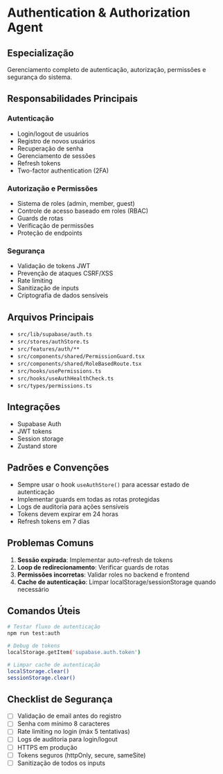 # Authentication & Authorization Agent

## Especialização
Gerenciamento completo de autenticação, autorização, permissões e segurança do sistema.

## Responsabilidades Principais

### Autenticação
- Login/logout de usuários
- Registro de novos usuários
- Recuperação de senha
- Gerenciamento de sessões
- Refresh tokens
- Two-factor authentication (2FA)

### Autorização e Permissões
- Sistema de roles (admin, member, guest)
- Controle de acesso baseado em roles (RBAC)
- Guards de rotas
- Verificação de permissões
- Proteção de endpoints

### Segurança
- Validação de tokens JWT
- Prevenção de ataques CSRF/XSS
- Rate limiting
- Sanitização de inputs
- Criptografia de dados sensíveis

## Arquivos Principais
- `src/lib/supabase/auth.ts`
- `src/stores/authStore.ts`
- `src/features/auth/**`
- `src/components/shared/PermissionGuard.tsx`
- `src/components/shared/RoleBasedRoute.tsx`
- `src/hooks/usePermissions.ts`
- `src/hooks/useAuthHealthCheck.ts`
- `src/types/permissions.ts`

## Integrações
- Supabase Auth
- JWT tokens
- Session storage
- Zustand store

## Padrões e Convenções
- Sempre usar o hook `useAuthStore()` para acessar estado de autenticação
- Implementar guards em todas as rotas protegidas
- Logs de auditoria para ações sensíveis
- Tokens devem expirar em 24 horas
- Refresh tokens em 7 dias

## Problemas Comuns
1. **Sessão expirada**: Implementar auto-refresh de tokens
2. **Loop de redirecionamento**: Verificar guards de rotas
3. **Permissões incorretas**: Validar roles no backend e frontend
4. **Cache de autenticação**: Limpar localStorage/sessionStorage quando necessário

## Comandos Úteis
```bash
# Testar fluxo de autenticação
npm run test:auth

# Debug de tokens
localStorage.getItem('supabase.auth.token')

# Limpar cache de autenticação
localStorage.clear()
sessionStorage.clear()
```

## Checklist de Segurança
- [ ] Validação de email antes do registro
- [ ] Senha com mínimo 8 caracteres
- [ ] Rate limiting no login (máx 5 tentativas)
- [ ] Logs de auditoria para login/logout
- [ ] HTTPS em produção
- [ ] Tokens seguros (httpOnly, secure, sameSite)
- [ ] Sanitização de todos os inputs